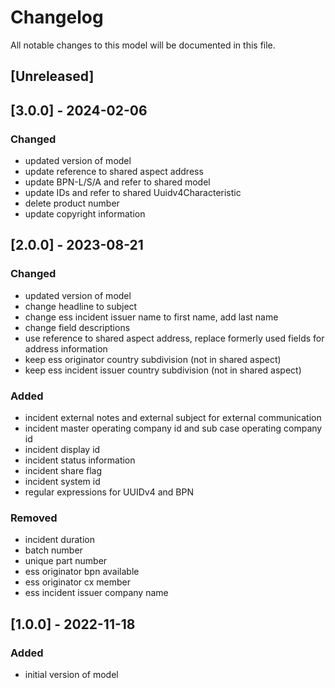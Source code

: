 # Changelog
All notable changes to this model will be documented in this file.

## [Unreleased]

## [3.0.0] - 2024-02-06
### Changed
- updated version of model
- update reference to shared aspect address
- update BPN-L/S/A and refer to shared model
- update IDs and refer to shared Uuidv4Characteristic
- delete product number
- update copyright information


## [2.0.0] - 2023-08-21
### Changed
- updated version of model
- change headline to subject
- change ess incident issuer name to first name, add last name
- change field descriptions 
- use reference to shared aspect address, replace formerly used fields for address information 
- keep ess originator country subdivision (not in shared aspect)
- keep ess incident issuer country subdivision (not in shared aspect)


### Added
- incident external notes and external subject for external communication
- incident master operating company id and sub case operating company id
- incident display id
- incident status information
- incident share flag
- incident system id
- regular expressions for UUIDv4 and BPN

### Removed
- incident duration
- batch number
- unique part number
- ess originator bpn available
- ess originator cx member
- ess incident issuer company name



## [1.0.0] - 2022-11-18
### Added
- initial version of model


